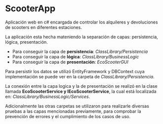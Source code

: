 # ScooterApp
Aplicación web en c# encargada de controlar los alquileres y devoluciones de scooters en diferentes estaciones.

La aplicación esta hecha mateniendo la separación de capas: persistencia, lógica, presentación.

- Para conseguir la capa de **persistencia**: *ClassLibrary/Persistencia*
- Para conseguir la capa de **lógica**: *ClassLibrary/BusinessLogic*
- Para conseguir la capa de **presentación**: *EcoScooterGUI*

Para persistir los datos se utilizó EntityFramework y DBContext cuya implementación se puede ver en la carpeta de *ClassLibrary/Persistencia*.

La conexión entre la capa logica y la de presentación se realizó en la clase llamada **EcoScooterService y IEcoScooterService**, la cual está localizada en: *ClassLibrary/BusinessLogic/Services*.

Adicionalmente las otras carpetas se utilizaron para realizarle diversas pruebas a las capas mencionadas previamente, para comprobar la prevención de errores y el cumplimiento de los casos de uso.

